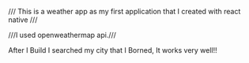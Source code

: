  /// This is a weather app as my first application that I created with react native ///


///I used openweathermap api.///

After I Build I searched my city that I Borned, It works very well!!
